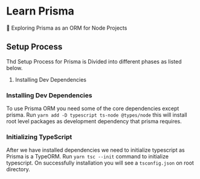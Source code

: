 # Learn Prisma

📓 Exploring Prisma as an ORM for Node Projects

## Setup Process

Thd Setup Process for Prisma is Divided into different phases as listed below.

1. Installing Dev Dependencies

### Installing Dev Dependencies

To use Prisma ORM you need some of the core dependencies except prisma. Run `yarn add -D typescript ts-node @types/node` this will install root level packages as development dependency that prisma requires.

### Initializing TypeScript

After we have installed dependencies we need to initialize typescript as Prisma is a TypeORM. Run `yarn tsc --init` command to initialize typescript. On successfully installation you will see a `tsconfig.json` on root directory.
